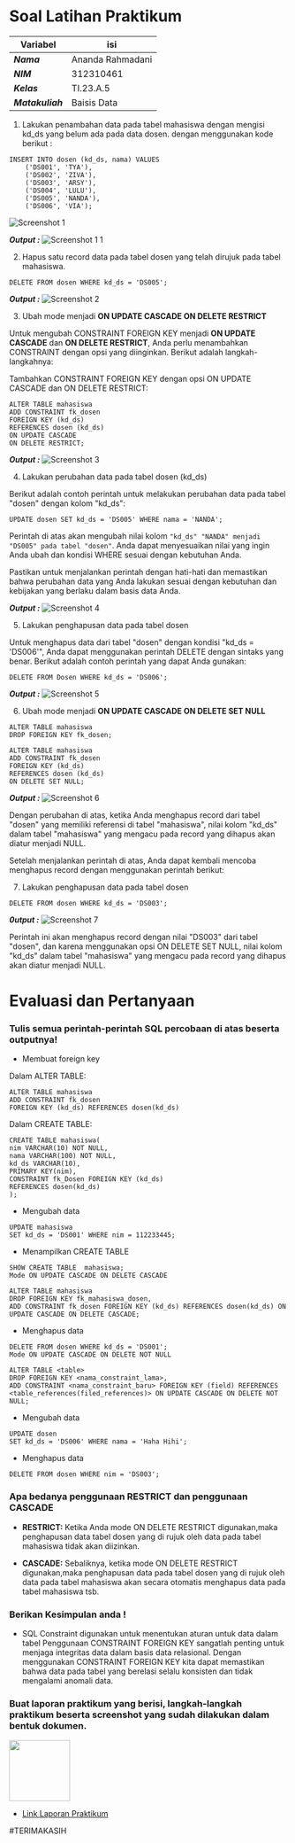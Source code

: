 # Soal Latihan Praktikum
| Variabel | isi |
| -------- | --- |
|***Nama***| Ananda Rahmadani |
|***NIM***| 312310461 |
|***Kelas***| TI.23.A.5 |
|***Matakuliah***| Baisis Data |

1. Lakukan penambahan data pada tabel mahasiswa dengan mengisi kd_ds yang belum ada pada data dosen.
dengan menggunakan kode berikut :
```
INSERT INTO dosen (kd_ds, nama) VALUES
    ('DS001', 'TYA'),
    ('DS002', 'ZIVA'),
    ('DS003', 'ARSY'),
    ('DS004', 'LULU'),
    ('DS005', 'NANDA'),
    ('DS006', 'VIA');
```
![Screenshot 1](https://github.com/anandarahmadani/praktikum3-mysql/assets/147919907/1c7e720e-6bca-42a1-b411-13eec4fbd62e)

***Output :***
![Screenshot 1 1](https://github.com/anandarahmadani/praktikum3-mysql/assets/147919907/6a5ad7aa-a85b-4abd-8bb4-47e0ad6f2f94)


2. Hapus satu record data pada tabel dosen yang telah dirujuk pada tabel mahasiswa. 
```
DELETE FROM dosen WHERE kd_ds = 'DS005';
```
***Output :***
![Screenshot 2](https://github.com/anandarahmadani/praktikum3-mysql/assets/147919907/3f95fe93-684a-4641-974d-de1f75f99bfe)

3. Ubah mode menjadi **ON UPDATE CASCADE ON DELETE RESTRICT** 

Untuk mengubah CONSTRAINT FOREIGN KEY menjadi **ON UPDATE CASCADE** dan **ON DELETE RESTRICT**, Anda perlu menambahkan CONSTRAINT dengan opsi yang diinginkan. Berikut adalah langkah-langkahnya:

Tambahkan CONSTRAINT FOREIGN KEY dengan opsi ON UPDATE CASCADE dan ON DELETE RESTRICT:
```
ALTER TABLE mahasiswa
ADD CONSTRAINT fk_dosen
FOREIGN KEY (kd_ds)
REFERENCES dosen (kd_ds)
ON UPDATE CASCADE
ON DELETE RESTRICT;
```
***Output :***
![Screenshot 3](https://github.com/anandarahmadani/praktikum3-mysql/assets/147919907/5d59ca3e-e35c-4943-9b9f-4604a483f52b)

4. Lakukan perubahan data pada tabel dosen (kd_ds)

Berikut adalah contoh perintah untuk melakukan perubahan data pada tabel "dosen" dengan kolom "kd_ds":
```
UPDATE dosen SET kd_ds = 'DS005' WHERE nama = 'NANDA';
```
Perintah di atas akan mengubah nilai kolom `"kd_ds" "NANDA" menjadi "DS005" pada tabel "dosen"`. Anda dapat menyesuaikan nilai yang ingin Anda ubah dan kondisi WHERE sesuai dengan kebutuhan Anda.

Pastikan untuk menjalankan perintah dengan hati-hati dan memastikan bahwa perubahan data yang Anda lakukan sesuai dengan kebutuhan dan kebijakan yang berlaku dalam basis data Anda.

***Output :***
![Screenshot 4](https://github.com/anandarahmadani/praktikum3-mysql/assets/147919907/3d44b060-41ab-48b4-a046-19403d11f9ea)

5. Lakukan penghapusan data pada tabel dosen

Untuk menghapus data dari tabel "dosen" dengan kondisi "kd_ds = 'DS006'", Anda dapat menggunakan perintah DELETE dengan sintaks yang benar. Berikut adalah contoh perintah yang dapat Anda gunakan:
```
DELETE FROM Dosen WHERE kd_ds = 'DS006';
```

***Output :***
![Screenshot 5](https://github.com/anandarahmadani/praktikum3-mysql/assets/147919907/a2aa5599-6315-40e2-8c9f-d7f81924b2c6)

6. Ubah mode menjadi **ON UPDATE CASCADE ON DELETE SET NULL**
```
ALTER TABLE mahasiswa
DROP FOREIGN KEY fk_dosen;
```
```
ALTER TABLE mahasiswa
ADD CONSTRAINT fk_dosen
FOREIGN KEY (kd_ds)
REFERENCES dosen (kd_ds)
ON DELETE SET NULL;
```
***Output :***
![Screenshot 6](https://github.com/anandarahmadani/praktikum3-mysql/assets/147919907/8380a5bb-3111-4b4e-afb1-c51a9af82df5)

Dengan perubahan di atas, ketika Anda menghapus record dari tabel "dosen" yang memiliki referensi di tabel "mahasiswa", nilai kolom "kd_ds" dalam tabel "mahasiswa" yang mengacu pada record yang dihapus akan diatur menjadi NULL.

Setelah menjalankan perintah di atas, Anda dapat kembali mencoba menghapus record dengan menggunakan perintah berikut:

7. Lakukan penghapusan data pada tabel dosen
```
DELETE FROM dosen WHERE kd_ds = 'DS003';
```
***0utput :***
![Screenshot 7](https://github.com/anandarahmadani/praktikum3-mysql/assets/147919907/c8d0cbf9-dce7-46bb-aa19-9d2ee809e464)

Perintah ini akan menghapus record dengan nilai "DS003" dari tabel "dosen", dan karena menggunakan opsi ON DELETE SET NULL, nilai kolom "kd_ds" dalam tabel "mahasiswa" yang mengacu pada record yang dihapus akan diatur menjadi NULL.

# Evaluasi dan Pertanyaan

### Tulis semua perintah-perintah SQL percobaan di atas beserta outputnya!

- Membuat foreign key

Dalam ALTER TABLE:
```
ALTER TABLE mahasiswa
ADD CONSTRAINT fk_dosen
FOREIGN KEY (kd_ds) REFERENCES dosen(kd_ds)
```

Dalam CREATE TABLE:
```
CREATE TABLE mahasiswa(
nim VARCHAR(10) NOT NULL,
nama VARCHAR(100) NOT NULL,
kd_ds VARCHAR(10),
PRIMARY KEY(nim),
CONSTRAINT fk_Dosen FOREIGN KEY (kd_ds)
REFERENCES dosen(kd_ds)
);
```

- Mengubah data
```
UPDATE mahasiswa
SET kd_ds = 'DS001' WHERE nim = 112233445;
```

- Menampilkan CREATE TABLE
```
SHOW CREATE TABLE  mahasiswa;
Mode ON UPDATE CASCADE ON DELETE CASCADE
```
```
ALTER TABLE mahasiswa
DROP FOREIGN KEY fk_mahasiswa_dosen,
ADD CONSTRAINT fk_dosen FOREIGN KEY (kd_ds) REFERENCES dosen(kd_ds) ON UPDATE CASCADE ON DELETE CASCADE;
```

- Menghapus data
```
DELETE FROM dosen WHERE kd_ds = 'DS001';
Mode ON UPDATE CASCADE ON DELETE NOT NULL
```
```
ALTER TABLE <table>
DROP FOREIGN KEY <nama_constraint_lama>,
ADD CONSTRAINT <nama_constraint_baru> FOREIGN KEY (field) REFERENCES <table_references(filed_references)> ON UPDATE CASCADE ON DELETE NOT NULL;
```

- Mengubah data
```
UPDATE dosen
SET kd_ds = 'DS006' WHERE nama = 'Haha Hihi';
```

- Menghapus data
```
DELETE FROM dosen WHERE nim = 'DS003';
```

### Apa bedanya penggunaan RESTRICT dan penggunaan CASCADE

- **RESTRICT:** Ketika Anda mode ON DELETE RESTRICT digunakan,maka penghapusan data tabel dosen yang di rujuk oleh data pada tabel mahasiswa tidak akan diizinkan.

- **CASCADE:** Sebaliknya, ketika mode ON DELETE RESTRICT digunakan,maka penghapusan data pada tabel dosen yang di rujuk oleh data pada tabel mahasiswa akan secara otomatis menghapus data pada tabel mahasiswa tsb.

### Berikan Kesimpulan anda !

- SQL Constraint digunakan untuk menentukan aturan untuk data dalam tabel Penggunaan CONSTRAINT FOREIGN KEY sangatlah penting untuk menjaga integritas data dalam basis data relasional. Dengan menggunakan CONSTRAINT FOREIGN KEY kita dapat memastikan bahwa data pada tabel yang berelasi selalu konsisten dan tidak mengalami anomali data.

### Buat laporan praktikum yang berisi, langkah-langkah praktikum beserta screenshot yang sudah dilakukan dalam bentuk dokumen.

<img src=https://pngimg.com/uploads/google_drive/google_drive_PNG9.png width="110px" >

- [Link Laporan Praktikum](https://bit.ly/3onAF8v)

#TERIMAKASIH
